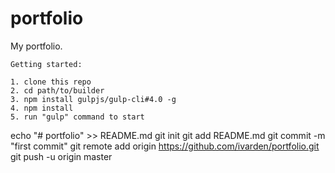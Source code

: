 # portfolio
My portfolio.
```
Getting started:

1. clone this repo
2. cd path/to/builder
3. npm install gulpjs/gulp-cli#4.0 -g
4. npm install
5. run "gulp" command to start

```
echo "# portfolio" >> README.md
git init
git add README.md 
git commit -m "first commit" 
git remote add origin https://github.com/ivarden/portfolio.git 
git push -u origin master 
```
